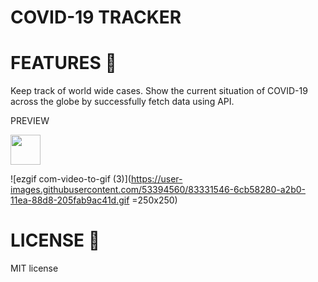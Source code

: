 #   COVID-19 TRACKER


 # FEATURES 🚀
 
Keep track of world wide cases.
Show the current situation of COVID-19 across the globe by successfully fetch data using API.



PREVIEW

<img src="![ezgif com-video-to-gif (3)](https://user-images.githubusercontent.com/53394560/83331546-6cb58280-a2b0-11ea-88d8-205fab9ac41d.gif " width="48">

![ezgif com-video-to-gif (3)](https://user-images.githubusercontent.com/53394560/83331546-6cb58280-a2b0-11ea-88d8-205fab9ac41d.gif 
=250x250)

# LICENSE 🔑

MIT license


